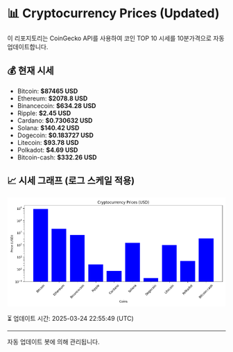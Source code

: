 
# 📊 Cryptocurrency Prices (Updated)

이 리포지토리는 CoinGecko API를 사용하여 코인 TOP 10 시세를 10분가격으로 자동 업데이트합니다.

## 💰 현재 시세
- Bitcoin: **$87465 USD**
- Ethereum: **$2078.8 USD**
- Binancecoin: **$634.28 USD**
- Ripple: **$2.45 USD**
- Cardano: **$0.730632 USD**
- Solana: **$140.42 USD**
- Dogecoin: **$0.183727 USD**
- Litecoin: **$93.78 USD**
- Polkadot: **$4.69 USD**
- Bitcoin-cash: **$332.26 USD**

## 📈 시세 그래프 (로그 스케일 적용)
![Crypto Prices](crypto_prices.png)

⏳ 업데이트 시간: 2025-03-24 22:55:49 (UTC)

---
자동 업데이트 봇에 의해 관리됩니다.
